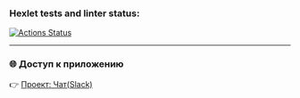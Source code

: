 ### Hexlet tests and linter status:
[![Actions Status](https://github.com/MrNovan/frontend-project-12/actions/workflows/hexlet-check.yml/badge.svg)](https://github.com/MrNovan/frontend-project-12/actions)

---

### 🌐 Доступ к приложению

👉 [Проект: Чат(Slack)](https://slack-chat-af29.onrender.com)